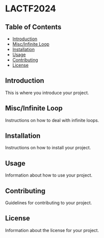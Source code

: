 # LACTF2024

## Table of Contents
- [Introduction](#introduction)
- [Misc/Infinite Loop](#misc-infinite-loop)
- [Installation](#installation)
- [Usage](#usage)
- [Contributing](#contributing)
- [License](#license)

## Introduction
This is where you introduce your project.

## Misc/Infinite Loop
Instructions on how to deal with infinite loops.

## Installation
Instructions on how to install your project.

## Usage
Information about how to use your project.

## Contributing
Guidelines for contributing to your project.

## License
Information about the license for your project.
